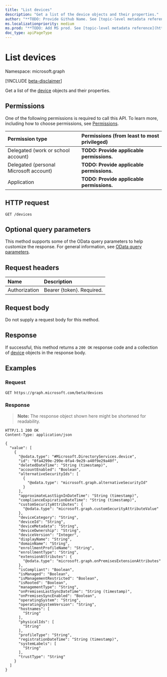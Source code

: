 ```yaml
---
title: "List devices"
description: "Get a list of the device objects and their properties."
author: "**TODO: Provide Github Name. See [topic-level metadata reference](https://msgo.azurewebsites.net/add/document/guidelines/metadata.html#topic-level-metadata)**"
ms.localizationpriority: medium
ms.prod: "**TODO: Add MS prod. See [topic-level metadata reference](https://msgo.azurewebsites.net/add/document/guidelines/metadata.html#topic-level-metadata)**"
doc_type: apiPageType
---
```


# List devices
Namespace: microsoft.graph

[!INCLUDE [beta-disclaimer](../../includes/beta-disclaimer.md)]

Get a list of the [device](../resources/device.md) objects and their properties.

## Permissions
One of the following permissions is required to call this API. To learn more, including how to choose permissions, see [Permissions](/graph/permissions-reference).

|Permission type|Permissions (from least to most privileged)|
|:---|:---|
|Delegated (work or school account)|**TODO: Provide applicable permissions.**|
|Delegated (personal Microsoft account)|**TODO: Provide applicable permissions.**|
|Application|**TODO: Provide applicable permissions.**|

## HTTP request

<!-- {
  "blockType": "ignored"
}
-->
``` http
GET /devices
```

## Optional query parameters
This method supports some of the OData query parameters to help customize the response. For general information, see [OData query parameters](/graph/query-parameters).

## Request headers
|Name|Description|
|:---|:---|
|Authorization|Bearer {token}. Required.|

## Request body
Do not supply a request body for this method.

## Response

If successful, this method returns a `200 OK` response code and a collection of [device](../resources/device.md) objects in the response body.

## Examples

### Request
<!-- {
  "blockType": "request",
  "name": "list_device"
}
-->
``` http
GET https://graph.microsoft.com/beta/devices
```


### Response
>**Note:** The response object shown here might be shortened for readability.
<!-- {
  "blockType": "response",
  "truncated": true,
  "@odata.type": "Collection(Microsoft.DirectoryServices.device)"
}
-->
``` http
HTTP/1.1 200 OK
Content-Type: application/json

{
  "value": [
    {
      "@odata.type": "#Microsoft.DirectoryServices.device",
      "id": "0fa4299e-299e-0fa4-9e29-a40f9e29a40f",
      "deletedDateTime": "String (timestamp)",
      "accountEnabled": "Boolean",
      "alternativeSecurityIds": [
        {
          "@odata.type": "microsoft.graph.alternativeSecurityId"
        }
      ],
      "approximateLastSignInDateTime": "String (timestamp)",
      "complianceExpirationDateTime": "String (timestamp)",
      "customSecurityAttributes": {
        "@odata.type": "microsoft.graph.customSecurityAttributeValue"
      },
      "deviceCategory": "String",
      "deviceId": "String",
      "deviceMetadata": "String",
      "deviceOwnership": "String",
      "deviceVersion": "Integer",
      "displayName": "String",
      "domainName": "String",
      "enrollmentProfileName": "String",
      "enrollmentType": "String",
      "extensionAttributes": {
        "@odata.type": "microsoft.graph.onPremisesExtensionAttributes"
      },
      "isCompliant": "Boolean",
      "isManaged": "Boolean",
      "isManagementRestricted": "Boolean",
      "isRooted": "Boolean",
      "managementType": "String",
      "onPremisesLastSyncDateTime": "String (timestamp)",
      "onPremisesSyncEnabled": "Boolean",
      "operatingSystem": "String",
      "operatingSystemVersion": "String",
      "hostnames": [
        "String"
      ],
      "physicalIds": [
        "String"
      ],
      "profileType": "String",
      "registrationDateTime": "String (timestamp)",
      "systemLabels": [
        "String"
      ],
      "trustType": "String"
    }
  ]
}
```

